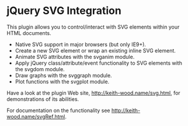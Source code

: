jQuery SVG Integration
======================

This plugin allows you to control/interact with SVG elements within your HTML documents.

* Native SVG support in major browsers (but only IE9+).
* Create a new SVG element or wrap an existing inline SVG element.
* Animate SVG attributes with the svganim module.
* Apply jQuery class/attribute/event functionality to SVG elements with the svgdom module.
* Draw graphs with the svggraph module.
* Plot functions with the svgplot module.

Have a look at the plugin Web site, http://keith-wood.name/svg.html, for demonstrations of its abilities.

For documentation on the functionality see http://keith-wood.name/svgRef.html.
